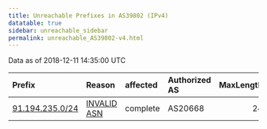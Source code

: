 ```yaml
---
title: Unreachable Prefixes in AS39802 (IPv4)
datatable: true
sidebar: unreachable_sidebar
permalink: unreachable_AS39802-v4.html
---
```


Data as of 2018-12-11 14:35:00 UTC


<div class="datatable-begin"></div>

| Prefix                                                   | Reason                                                                                                 | affected   | Authorized AS   |   MaxLength | Anchor                                         |   unreachable /24s |
|:---------------------------------------------------------|:-------------------------------------------------------------------------------------------------------|:-----------|:----------------|------------:|:-----------------------------------------------|-------------------:|
| [91.194.235.0/24](https://stat.ripe.net/91.194.235.0/24) | [INVALID ASN](https://rpki-validator.ripe.net/announcement-preview?asn=AS39802&prefix=91.194.235.0/24) | complete   | AS20668         |          24 | [RIPE](unreachable_RIPE_NCC_RPKI_Root-v4.html) |                  1 |

<div class="datatable-end"></div>